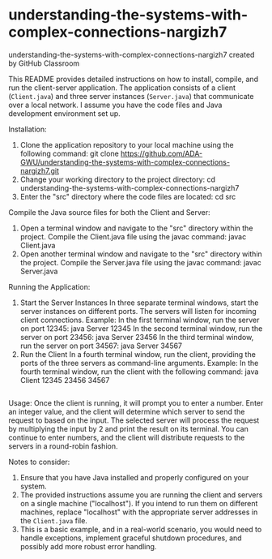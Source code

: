 # understanding-the-systems-with-complex-connections-nargizh7
understanding-the-systems-with-complex-connections-nargizh7 created by GitHub Classroom

This README provides detailed instructions on how to install, compile, and run the client-server application. 
The application consists of a client (`Client.java`) and three server instances (`Server.java`) that communicate over a local network. 
I assume you have the code files and Java development environment set up.

Installation:
1. Clone the application repository to your local machine using the following command:
   git clone https://github.com/ADA-GWU/understanding-the-systems-with-complex-connections-nargizh7.git
2. Change your working directory to the project directory:
   cd understanding-the-systems-with-complex-connections-nargizh7
3. Enter the "src" directory where the code files are located: cd src
   
Compile the Java source files for both the Client and Server:
1. Open a terminal window and navigate to the "src" directory within the project.
   Compile the Client.java file using the javac command: javac Client.java
2. Open another terminal window and navigate to the "src" directory within the project.
   Compile the Server.java file using the javac command: javac Server.java

Running the Application:
1. Start the Server Instances
In three separate terminal windows, start the server instances on different ports. 
The servers will listen for incoming client connections.
Example:
In the first terminal window, run the server on port 12345:  java Server 12345
In the second terminal window, run the server on port 23456: java Server 23456
In the third terminal window, run the server on port 34567:  java Server 34567
2. Run the Client
In a fourth terminal window, run the client, providing the ports of the three servers as command-line arguments.
Example:
In the fourth terminal window, run the client with the following command:  java Client 12345 23456 34567
     ```

Usage:
Once the client is running, it will prompt you to enter a number. Enter an integer value, and the client will determine which server to send the request to based on the input.
The selected server will process the request by multiplying the input by 2 and print the result on its terminal.
You can continue to enter numbers, and the client will distribute requests to the servers in a round-robin fashion.

Notes to consider:
1. Ensure that you have Java installed and properly configured on your system.
2. The provided instructions assume you are running the client and servers on a single machine ("localhost"). If you intend to run them on different machines, replace "localhost" with the appropriate server addresses in the `Client.java` file.
3. This is a basic example, and in a real-world scenario, you would need to handle exceptions, implement graceful shutdown procedures, and possibly add more robust error handling.

